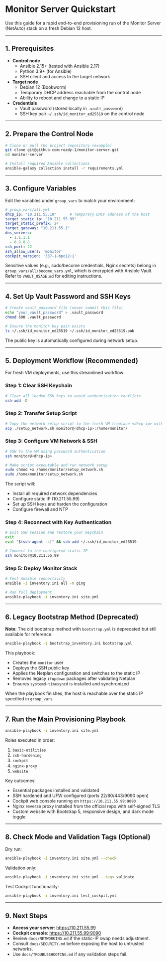 # Monitor Server Quickstart

Use this guide for a rapid end-to-end provisioning run of the Monitor Server (NetAuto) stack on a fresh Debian 12 host.

---

## 1. Prerequisites

- **Control node**
  - Ansible 2.15+ (tested with Ansible 2.17)
  - Python 3.9+ (for Ansible)
  - SSH client and access to the target network
- **Target node**
  - Debian 12 (Bookworm)
  - Temporary DHCP address reachable from the control node
  - Ability to reboot and change to a static IP
- **Credentials**
  - Vault password (stored locally in `.vault_password`)
  - SSH key pair `~/.ssh/id_monitor_ed25519` on the control node

---

## 2. Prepare the Control Node

```bash
# Clone or pull the project repository (example)
git clone git@github.com:ready-1/monitor-server.git
cd monitor-server

# Install required Ansible collections
ansible-galaxy collection install -r requirements.yml
```

---

## 3. Configure Variables

Edit the variables under `group_vars` to match your environment:

```yaml
# group_vars/all.yml
dhcp_ip: "10.211.55.10"      # Temporary DHCP address of the host
target_static_ip: "10.211.55.99"
target_static_prefix: 24
target_gateway: "10.211.55.1"
dns_servers:
  - 1.1.1.1
  - 8.8.8.8
ssh_port: 22
ssh_allow_users: 'monitor'
cockpit_version: '337-1~bpo12+1'
```

Sensitive values (e.g., sudo/become credentials, Nginx secrets) belong in `group_vars/all/become_vars.yml`, which is encrypted with Ansible Vault. Refer to `VAULT_USAGE.md` for editing instructions.

---

## 4. Set Up Vault Password and SSH Keys

```bash
# Create vault password file (never commit this file)
echo "your_vault_password" > .vault_password
chmod 600 .vault_password

# Ensure the monitor key pair exists
ls ~/.ssh/id_monitor_ed25519 ~/.ssh/id_monitor_ed25519.pub
```

The public key is automatically configured during network setup.

---

## 5. Deployment Workflow (Recommended)

For fresh VM deployments, use this streamlined workflow:

### Step 1: Clear SSH Keychain
```bash
# Clear all loaded SSH keys to avoid authentication conflicts
ssh-add -D
```

### Step 2: Transfer Setup Script
```bash
# Copy the network setup script to the fresh VM (replace <dhcp-ip> with actual IP)
scp ./setup_network.sh monitor@<dhcp-ip>:/home/monitor/
```

### Step 3: Configure VM Network & SSH
```bash
# SSH to the VM using password authentication
ssh monitor@<dhcp-ip>

# Make script executable and run network setup
sudo chmod +x /home/monitor/setup_network.sh
sudo /home/monitor/setup_network.sh
```

The script will:
- Install all required network dependencies
- Configure static IP (10.211.55.99)
- Set up SSH keys and harden the configuration
- Configure firewall and NTP

### Step 4: Reconnect with Key Authentication
```bash
# Exit SSH session and restore your keychain
exit
eval "$(ssh-agent -s)" && ssh-add ~/.ssh/id_monitor_ed25519

# Connect to the configured static IP
ssh monitor@10.211.55.99
```

### Step 5: Deploy Monitor Stack
```bash
# Test Ansible connectivity
ansible -i inventory.ini all -m ping

# Run full deployment
ansible-playbook -i inventory.ini site.yml
```

---

## 6. Legacy Bootstrap Method (Deprecated)

**Note**: The old bootstrap method with `bootstrap.yml` is deprecated but still available for reference:

```bash
ansible-playbook -i bootstrap_inventory.ini bootstrap.yml
```

This playbook:
- Creates the `monitor` user
- Deploys the SSH public key
- Applies the Netplan configuration and switches to the static IP
- Removes legacy `ifupdown` packages after validating Netplan
- Ensures `systemd-timesyncd` is installed and synchronized

When the playbook finishes, the host is reachable over the static IP specified in `group_vars`.

---

## 7. Run the Main Provisioning Playbook

```bash
ansible-playbook -i inventory.ini site.yml
```

Roles executed in order:

1. `basic-utilities`
2. `ssh-hardening`
3. `cockpit`
4. `nginx-proxy`
5. `website`

Key outcomes:
- Essential packages installed and validated
- SSH hardened and UFW configured (ports 22/80/443/9090 open)
- Cockpit web console running on `https://10.211.55.99:9090`
- Nginx reverse proxy installed from the official repo with self-signed TLS
- Custom website with Bootstrap 5, responsive design, and dark mode toggle

---

## 8. Check Mode and Validation Tags (Optional)

Dry run:

```bash
ansible-playbook -i inventory.ini site.yml --check
```

Validation only:

```bash
ansible-playbook -i inventory.ini site.yml --tags validate
```

Test Cockpit functionality:

```bash
ansible-playbook -i inventory.ini test_cockpit.yml
```

---

## 9. Next Steps

- **Access your server**: https://10.211.55.99
- **Cockpit console**: https://10.211.55.99:9090
- Review `docs/NETWORKING.md` if the static-IP swap needs adjustment.
- Consult `docs/SECURITY.md` before exposing the host to untrusted networks.
- Use `docs/TROUBLESHOOTING.md` if any validation steps fail.
